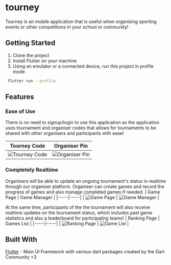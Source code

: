 # tourney

Tourney is an mobile application that is useful when organising sporting events or other competitions in your school or community!

## Getting Started

1. Clone the project
2. Install Flutter on your machine
3. Using an emulator or a connected device, run this project in profile mode
```bash
 flutter run --profile
 ```

## Features

### Ease of Use
There is no need to signup/login to use this application as the application uses tournament and organiser codes that allows for tournaments to be shared with other organisers and participants with ease!

| Tourney Code | Organiser Pin |
|-----|-----|
| ![Tourney Code](assets/screenshots/landing_page.png) | ![Organiser Pin](assets/screenshots/pin_input.png) |

### Completely Realtime
Organisers will be able to update an ongoing tournament's status in realtime through our organiser platform. Organiser can create games and record the progress of games and also manage completed games if needed.
| Game Page | Game Manager |
|-----|-----|
| ![Game Page](assets/screenshots/game_page.png) | ![Game Manager](assets/screenshots/game_manager.png) |


At the same time, participants of the the tournament will also receive realtime updates on the tournament status, which includes past game statistics and also a leaderboard for participating teams!
| Ranking Page | Games List |
|-----|-----|
| ![Ranking Page](assets/screenshots/ranking_page.png) | ![Game List](assets/screenshots/game_list.png) |

## Built With

[Flutter](https://flutter.dev/) - Main UI Framework
with various dart packages created by the Dart Community <3